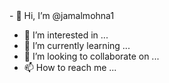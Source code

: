 <script async custom-element="amp-auto-ads"
        src="https://cdn.ampproject.org/v0/amp-auto-ads-0.1.js">
</script>- 👋 Hi, I’m @jamalmohna1
- 👀 I’m interested in ...
- 🌱 I’m currently learning ...
- 💞️ I’m looking to collaborate on ...
- 📫 How to reach me ...

<!---
jamalmohna1/jamalmohna1 is a ✨ special ✨ repository because its `README.md` (this file) appears on your GitHub profile.
You can click the Preview link to take a look at your changes.
--->
<amp-auto-ads type="adsense"
        data-ad-client="ca-pub-4737694459250456">
</amp-auto-ads>
